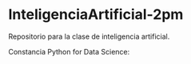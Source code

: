 # InteligenciaArtificial-2pm
Repositorio para la clase de inteligencia artificial.

Constancia Python for Data Science:
